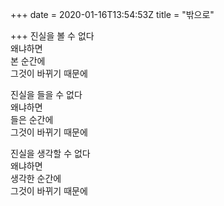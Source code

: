+++
date = 2020-01-16T13:54:53Z
title = "밖으로"

+++ 
진실을 볼 수 없다   
왜냐하면   
본 순간에   
그것이 바뀌기 때문에   
   
진실을 들을 수 없다   
왜냐하면   
들은 순간에   
그것이 바뀌기 때문에   
   
진실을 생각할 수 없다   
왜냐하면   
생각한 순간에   
그것이 바뀌기 때문에  